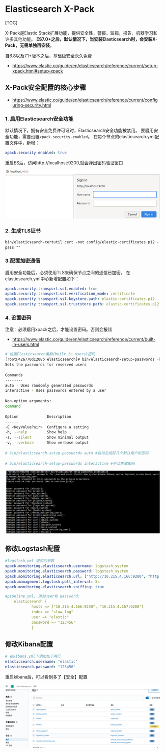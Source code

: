 # Elasticsearch X-Pack

[TOC]

X-Pack是Elastic Stack扩展功能，提供安全性，警报，监视，报告，机器学习和许多其他功能。 **ES7.0+之后，默认情况下，当安装Elasticsearch时，会安装X-Pack，无需单独再安装**。

自6.8以及7.1+版本之后，基础级安全永久免费

- <https://www.elastic.co/guide/en/elasticsearch/reference/current/setup-xpack.html#setup-xpack>

## X-Pack安全配置的核心步骤

- <https://www.elastic.co/guide/en/elasticsearch/reference/current/configuring-security.html>

### 1. 启用Elasticsearch安全功能

默认情况下，拥有安全免费许可证时，Elasticsearch安全功能被禁用。 要启用安全功能，需要设置`xpack.security.enabled`。
在每个节点的elasticsearch.yml配置文件中，新增：

```yml
xpack.security.enabled: true
```

重启ES后，访问http://localhost:9200,就会弹出密码验证窗口

![x-pack-1](./_images/x-pack-1.png)

### 2. 生成TLS证书

`bin/elasticsearch-certutil cert -out config/elastic-certificates.p12 -pass ""`

### 3.配置加密通信

启用安全功能后，必须使用TLS来确保节点之间的通信已加密。
在elasticsearch.yml中心新增配置如下：

```yml
xpack.security.transport.ssl.enabled: true
xpack.security.transport.ssl.verification_mode: certificate
xpack.security.transport.ssl.keystore.path: elastic-certificates.p12
xpack.security.transport.ssl.truststore.path: elastic-certificates.p12
```

### 4. 设置密码

注意：必须启用xpack之后，才能设置密码。否则会报错

- <https://www.elastic.co/guide/en/elasticsearch/reference/current/built-in-users.html>

```bash
# 设置Elasticsearch集群(built-in users)密码
[root@42a770d1208b elasticsearch]# bin/elasticsearch-setup-passwords -h
Sets the passwords for reserved users

Commands
--------
auto - Uses randomly generated passwords
interactive - Uses passwords entered by a user

Non-option arguments:
command              

Option             Description        
------             -----------        
-E <KeyValuePair>  Configure a setting
-h, --help         Show help          
-s, --silent       Show minimal output
-v, --verbose      Show verbose output

# bin/elasticsearch-setup-passwords auto #自动生成好几个默认用户和密码

# bin/elasticsearch-setup-passwords interactive #手动生成密码
```

   ![setup-passwords](./_images/x-pack-2.png)

## 修改Logstash配置

``` yml
#logstash.yml 增加的参数
xpack.monitoring.elasticsearch.username: logstash_system
xpack.monitoring.elasticsearch.password: logstash_system
xpack.monitoring.elasticsearch.url: ["http://10.215.4.166:9200", "http://10.215.4.167:9200"]
xpack.management.logstash.poll_interval: 5s
xpack.monitoring.elasticsearch.sniffing: true
```

``` yml
#pipeline.yml, 添加user和 password:
    elasticsearch {
            hosts => ["10.215.4.166:9200", "10.215.4.167:9200"]
            index => "slow_log"
            user => "elastic"
            password => "123456"
            }
```

## 修改Kibana配置

``` yml
# 在kibana.yml下添加如下两行
elasticsearch.username: "elastic"
elasticsearch.password: "123456"
```

重启kibana后，可以看到多了【安全】配置

![](./_images/x-pack-4.png)